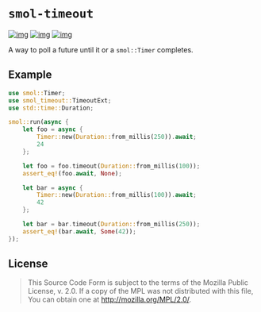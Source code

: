 # `smol-timeout`

[![img](https://img.shields.io/crates/l/smol-timeout.svg)](https://github.com/r3v2d0g/smol-timeout/blob/main/LICENSE.txt) [![img](https://img.shields.io/crates/v/smol-timeout.svg)](https://crates.io/crates/smol-timeout) [![img](https://docs.rs/smol-timeout/badge.svg)](https://docs.rs/smol-timeout)

A way to poll a future until it or a `smol::Timer` completes.


## Example

```rust
use smol::Timer;
use smol_timeout::TimeoutExt;
use std::time::Duration;

smol::run(async {
    let foo = async {
        Timer::new(Duration::from_millis(250)).await;
        24
    };

    let foo = foo.timeout(Duration::from_millis(100));
    assert_eq!(foo.await, None);

    let bar = async {
        Timer::new(Duration::from_millis(100)).await;
        42
    };

    let bar = bar.timeout(Duration::from_millis(250));
    assert_eq!(bar.await, Some(42));
});
```

## License

> This Source Code Form is subject to the terms of the Mozilla Public
> License, v. 2.0. If a copy of the MPL was not distributed with this
> file, You can obtain one at <http://mozilla.org/MPL/2.0/>.
